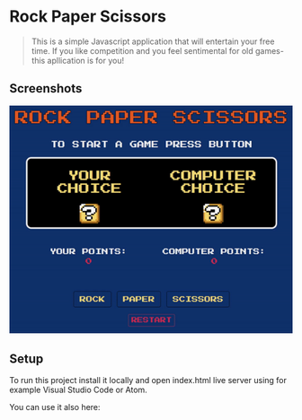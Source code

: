 # Rock Paper Scissors

> This is a simple Javascript application that will entertain your free time. If you like competition and you feel sentimental for old games- this apllication is for you!

## Screenshots

![](roshambo.gif)

## Setup

To run this project install it locally and open index.html live server using for example Visual Studio Code or Atom.

You can use it also here:
